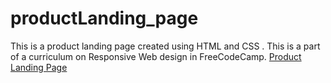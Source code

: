 # productLanding_page
This is a product landing page created using HTML and CSS . This is a part of a curriculum on Responsive Web design in FreeCodeCamp.
[Product Landing Page](https://negiprashant33.github.io/productLanding_page/)
